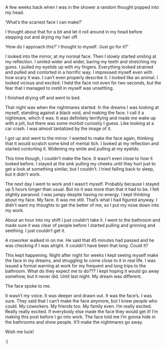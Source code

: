 A few weeks back when I was in the shower a random thought popped into my head.

‘What’s the scariest face I can make?’

I thought about that for a bit and let it roll around in my head before stepping out and drying my hair off.

‘How do I approach this?’ I thought to myself. ‘Just go for it?’

I looked into the mirror, at my normal face. Then I slowly started smiling at my reflection. I smiled wider and wider, baring my teeth and stretching my gums. I pulled my eyelids up with my fingers. Everything looked strained and pulled and contorted in a horrific way. I impressed myself even with how scary it was. I can’t even properly describe it. I looked like an animal. I looked vicious and excited. I held the face not even for two seconds, but the fear that I managed to instill in myself was unsettling.

I finished drying off and went to bed.

That night was when the nightmares started. In the dreams I was looking at myself, standing against a black void, and making the face. I call it a nightmare, which it was. It was definitely terrifying and made me wake up with a jolt, but there was some morbid curiosity I guess. Like looking at a car crash. I was almost tantalized by the image of it.

I got up and went to the mirror. I wanted to make the face again, thinking that it would scratch some kind of mental itch. I looked at my reflection and started contorting it. Widening my smile and pulling at my eyelids.

This time though, I couldn’t make the face. It wasn’t even close to how it looked before. I stayed at the sink pulling my cheeks until they hurt just to get a look at something similar, but I couldn’t. I tried falling back to sleep, but it didn’t work.

The next day I went to work and I wasn’t myself. Probably because I stayed up 5 hours longer than usual. But no it was more than that it had to be. I felt slightly paranoid. I was jumpy despite having no energy. I kept thinking about my face. My face. It was me still. That’s what I had figured anyway. I didn’t want my thoughts to get the better of me, so I put my nose down into my work.

About an hour into my shift I just couldn’t take it. I went to the bathroom and made sure it was clear of people before I started pulling and grinning and seething. I just couldn’t get it. 

A coworker walked in on me. He said that 45 minutes had passed and he was checking if I was alright. It couldn’t have been that long. Could it?

This kept happening. Night after night for weeks I kept seeing myself make the face in my dreams, and struggling to come close to it in real life. I was issued a formal warning at work for my frequent and long trips to the bathroom. What do they expect me to do??? I kept hoping it would go away somehow, but it never did. Until last night. My dream was different.

The face spoke to me. 

It wasn’t my voice. It was deeper and drawn out. It was the face’s. I was sure. They said that I can’t make the face anymore, but I knew people who could. My coworkers. My friends too. My family even. I’m really excited. Really really excited. If everybody else made the face they would get it! I’m making this post before I go into work. The face told me I’m gonna hide in the bathrooms and show people. It’ll make the nightmares go away. 

Wish me luck!

:)